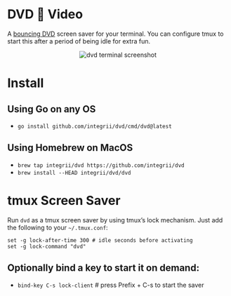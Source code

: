# DVD 📀 Video
A [bouncing DVD](https://www.youtube.com/watch?v=QOtuX0jL85Y) screen saver for your terminal. You can configure tmux to start this after a period of being idle for extra fun.

<p align="center">
  <img src="assets/index.gif" alt="dvd terminal screenshot">
</p>

# Install

## Using Go on any OS
  - `go install github.com/integrii/dvd/cmd/dvd@latest`

## Using Homebrew on MacOS
  - `brew tap integrii/dvd https://github.com/integrii/dvd`
  - `brew install --HEAD integrii/dvd/dvd`


# tmux Screen Saver

Run `dvd` as a tmux screen saver by using tmux’s lock mechanism. Just add the following to your `~/.tmux.conf`:

```
set -g lock-after-time 300 # idle seconds before activating
set -g lock-command "dvd" 
```

## Optionally bind a key to start it on demand:

- `bind-key C-s lock-client`             # press Prefix + C-s to start the saver
